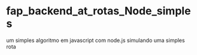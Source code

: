 # fap_backend_at_rotas_Node_simples
um simples algoritmo em javascript com node.js simulando uma simples rota 
